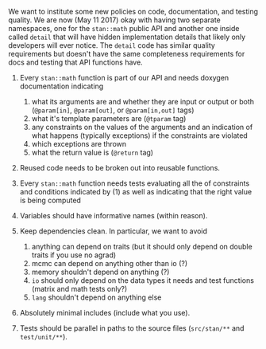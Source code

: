 We want to institute some new policies on code, documentation, and testing quality. We are now (May 11 2017) okay with having two separate namespaces, one for the `stan::math` public API and another one inside called `detail` that will have hidden implementation details that likely only developers will ever notice. The `detail` code has similar quality requirements but doesn't have the same completeness requirements for docs and testing that API functions have. 

1.  Every `stan::math` function is part of our API and needs doxygen documentation indicating
    1. what its arguments are and whether they are input or output or both (`@param[in]`, `@param[out]`, or `@param[in,out]` tags)
    2.  what it's template parameters are (`@tparam` tag)
    3.  any constraints on the values of the arguments and an indication of what happens (typically exceptions) if the constraints are violated
    4.  which exceptions are thrown 
    5.  what the return value is (`@return` tag)

2.  Reused code needs to be broken out into reusable functions.

3.  Every `stan::math` function needs tests evaluating all the of constraints and conditions indicated by (1) as well as indicating that the right value is being computed

4.  Variables should have informative names (within reason).

5.  Keep dependencies clean.  In particular, we want to avoid
    1.  anything can depend on traits (but it should only depend on double traits if you use no agrad)
    2.  mcmc can depend on anything other than io (?)
    3.  memory shouldn't depend on anything (?)
    4.  `io` should only depend on the data types it needs and test functions (matrix and math tests only?)
    5.  `lang` shouldn't depend on anything else

6.  Absolutely minimal includes (include what you use).

8.  Tests should be parallel in paths to the source files (`src/stan/**` and `test/unit/**`).